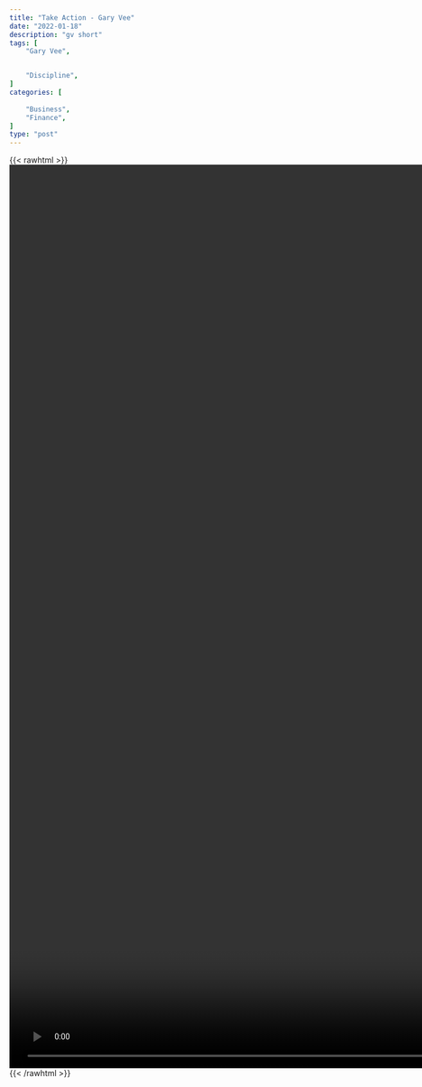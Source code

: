 ```yaml
---
title: "Take Action - Gary Vee"
date: "2022-01-18"
description: "gv short"
tags: [
    "Gary Vee",


    "Discipline",
]
categories: [
    
    "Business",
    "Finance",
]
type: "post"
---
```

{{< rawhtml >}}
    <video style="height:40vh;width:auto" overflow="hidden" controls>
        <source src="https://clips.dev00ps.com/Gary%20Vee/taking_action_vs_keeping_researching.mp4" type="video/mp4"> 
    </video>
{{< /rawhtml >}}